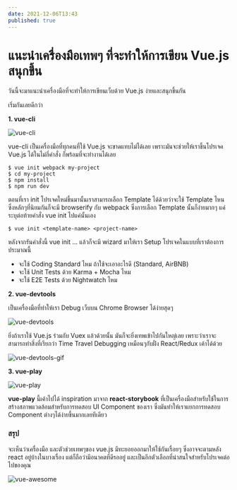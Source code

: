 ```yaml
---
date: 2021-12-06T13:43
published: true
---
```


# แนะนำเครื่องมือเทพๆ ที่จะทำให้การเขียน Vue.js สนุกขึ้น

วันนี้จะมาแนะนำเครื่องมือที่จะทำให้การเขียนเว็บด้วย Vue.js ง่ายและสนุกขึ้นกัน

เริ่มกันเลยดีกว่า

**1. vue-cli**

![vue-cli](vue-cli.png)

vue-cli เป็นเครื่องมือที่ทุกคนที่ใช้ Vue.js จะขาดแทบไม่ได้เลย เพราะมันจะช่วยให้เราขึ้นโปรเจค Vue.js ได้ในไม่กี่คำสั่ง ก็พร้อมที่จะทำงานได้เลย

```cli
$ vue init webpack my-project
$ cd my-project
$ npm install
$ npm run dev
```

ตอนที่เรา init โปรเจคใหม่ขึ้นมานั้นเราสามารถเลือก Template ได้ด้วยว่าจะใช้ Template ไหน ซึ่งหลักๆที่นิยมกันก็จะมี browserify กับ webpack ซึ่งการเลือก Template นั้นก็ง่ายมากๆ แค่ระบุต่อท้ายคำสั่ง vue init ไปแค่นั้นเอง

```
$ vue init <template-name> <project-name>
```

หลังจากรันคำสั่งนี้ vue init … แล้วก็จะมี wizard มาให้เรา Setup โปรเจคในแบบที่เราต้องการ ประมาณนี้

- จะใช้ Coding Standard ไหม ถ้าใช้จะเอาอะไรดี (Standard, AirBNB)
- จะใช้ Unit Tests ด้วย Karma + Mocha ไหม
- จะใช้ E2E Tests ด้วย Nightwatch ไหม

**2. vue-devtools**

เป็นเครื่องมือที่ทำให้เรา Debug เว็บบน Chrome Browser ได้ง่ายสุดๆ

![vue-devtools](vue-devtools.png)

ยิ่งถ้าเราใช้ Vue.js ร่วมกับ Vuex แล้วด้วยนั้น มันก็จะยิ่งเทพเข้าไปกันใหญ่เลย เพราะว่าเราจะสามารถทำสิ่งที่เรียกว่า Time Travel Debugging เหมือนๆกับฝั่ง React/Redux เค้าได้ด้วย

![vue-devtools-gif](vue-devtools-gif.gif)

**3. vue-play**

![vue-play](vue-play.png)

**vue-play** นี้เค้าไปได้ inspiration มาจาก **react-storybook** ที่เป็นเครื่องมือสำหรับใช้ในการสร้างสภาพแวดล้อมสำหรับการทดสอบ UI Component ของเรา ซึ่งมันทำให้เราแยกการทดสอบ Component ต่างๆได้ง่ายขึ้นมากเลยทีเดียว

### สรุป

จะเห็นว่าเครื่องมือ และตัวช่วยเทพๆของ vue.js มีทะยอยออกมาให้ใช้กันเรื่อยๆ ซึ่งอาจจะตามหลัง react อยู่บ้างในบางเรื่อง แต่ก็ถือว่ามีอนาคตที่ดีรออยู่ และเป็นอีกตัวเลือกที่น่าสนใจสำหรับโปรเจคต่อไปของคุณ

![vue-awesome](vue-awesome.png)